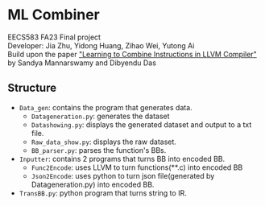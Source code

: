 # ML Combiner
EECS583 FA23 Final project <br>
Developer: Jia Zhu, Yidong Huang, Zihao Wei, Yutong Ai <br>
Build upon the paper ["Learning to Combine Instructions in LLVM Compiler"](https://arxiv.org/pdf/2202.12379.pdf) by Sandya Mannarswamy and Dibyendu Das <br>
## Structure 
- ```Data_gen```: contains the program that generates data.
    - ```Datageneration.py```: generates the dataset
    - ```Datashowing.py```: displays the generated dataset and output to a txt file.
    - ```Raw_data_show.py```: displays the raw dataset.
    - ```BB_parser.py```: parses the function's BBs.
- ```Inputter```: contains 2 programs that turns BB into encoded BB. 
    - ```Func2Encode```: uses LLVM to turn functions(**.c) into encoded BB
    - ```Json2Encode```: uses python to turn json file(generated by Datageneration.py) into encoded BB.
- ```TransBB.py```: python program that turns string to IR.
